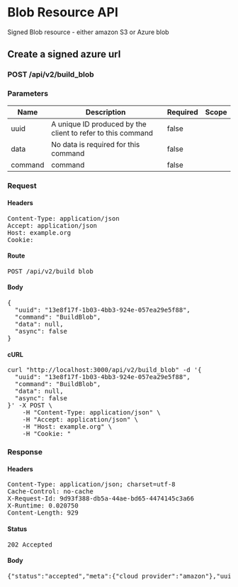 # Blob Resource API

Signed Blob resource - either amazon S3 or Azure blob

## Create a signed azure url

### POST /api/v2/build_blob

### Parameters

| Name | Description | Required | Scope |
|------|-------------|----------|-------|
| uuid | A unique ID produced by the client to refer to this command | false |  |
| data | No data is required for this command | false |  |
| command |  command | false |  |

### Request

#### Headers

<pre>Content-Type: application/json
Accept: application/json
Host: example.org
Cookie: </pre>

#### Route

<pre>POST /api/v2/build_blob</pre>

#### Body

<pre>{
  "uuid": "13e8f17f-1b03-4bb3-924e-057ea29e5f88",
  "command": "BuildBlob",
  "data": null,
  "async": false
}</pre>

#### cURL

<pre class="request">curl &quot;http://localhost:3000/api/v2/build_blob&quot; -d &#39;{
  &quot;uuid&quot;: &quot;13e8f17f-1b03-4bb3-924e-057ea29e5f88&quot;,
  &quot;command&quot;: &quot;BuildBlob&quot;,
  &quot;data&quot;: null,
  &quot;async&quot;: false
}&#39; -X POST \
	-H &quot;Content-Type: application/json&quot; \
	-H &quot;Accept: application/json&quot; \
	-H &quot;Host: example.org&quot; \
	-H &quot;Cookie: &quot;</pre>

### Response

#### Headers

<pre>Content-Type: application/json; charset=utf-8
Cache-Control: no-cache
X-Request-Id: 9d93f388-db5a-44ae-bd65-4474145c3a66
X-Runtime: 0.020750
Content-Length: 929</pre>

#### Status

<pre>202 Accepted</pre>

#### Body

<pre>{"status":"accepted","meta":{"cloud_provider":"amazon"},"uuid":"13e8f17f-1b03-4bb3-924e-057ea29e5f88","data":{"fields":{"key":"direct_uploads/d6b7de87-3a0f-437c-a7e5-e190de4ad3eb","success_action_status":"201","policy":"eyJleHBpcmF0aW9uIjoiMjAxOS0wMi0xMlQyMToyNjo1NVoiLCJjb25kaXRpb25zIjpbeyJidWNrZXQiOiJldGFwaWRpcmVjdGJ1Y2tldHRlc3QifSx7ImtleSI6ImRpcmVjdF91cGxvYWRzL2Q2YjdkZTg3LTNhMGYtNDM3Yy1hN2U1LWUxOTBkZTRhZDNlYiJ9LHsic3VjY2Vzc19hY3Rpb25fc3RhdHVzIjoiMjAxIn0seyJ4LWFtei1jcmVkZW50aWFsIjoiYWNjZXNzS2V5MS8yMDE5MDIxMi91cy1lYXN0LTEvczMvYXdzNF9yZXF1ZXN0In0seyJ4LWFtei1hbGdvcml0aG0iOiJBV1M0LUhNQUMtU0hBMjU2In0seyJ4LWFtei1kYXRlIjoiMjAxOTAyMTJUMjAyNjU1WiJ9XX0=","x-amz-credential":"accessKey1/20190212/us-east-1/s3/aws4_request","x-amz-algorithm":"AWS4-HMAC-SHA256","x-amz-date":"20190212T202655Z","x-amz-signature":"e97a5398e46a652823c9ee1138597cf0a45413b6d3aff44024069fd56aa034d9"},"url":"http://localhost:9000/etapidirectbuckettest"}}</pre>
